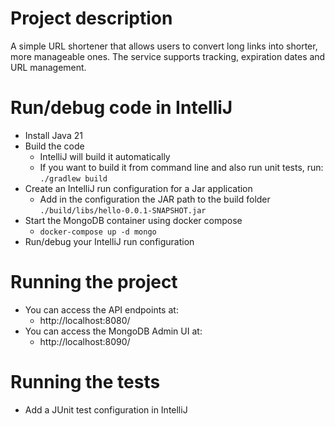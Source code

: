 # Project description

A simple URL shortener that allows users to convert long links into shorter, more manageable ones. The service supports tracking, expiration dates and URL management.

# Run/debug code in IntelliJ
* Install Java 21
* Build the code
    * IntelliJ will build it automatically
    * If you want to build it from command line and also run unit tests, run: ```./gradlew build```
* Create an IntelliJ run configuration for a Jar application
    * Add in the configuration the JAR path to the build folder `./build/libs/hello-0.0.1-SNAPSHOT.jar`
* Start the MongoDB container using docker compose
    * ```docker-compose up -d mongo```
* Run/debug your IntelliJ run configuration

# Running the project

* You can access the API endpoints at:
    * http://localhost:8080/
* You can access the MongoDB Admin UI at:
  * http://localhost:8090/

# Running the tests

* Add a JUnit test configuration in IntelliJ
